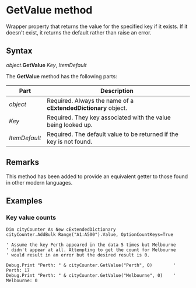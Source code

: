 # GetValue method
Wrapper property that returns the value for the specified key if it exists.
If it doesn't exist, it returns the default rather than raise an error.

## Syntax
_object_.**GetValue** _Key_, _ItemDefault_

The **GetValue** method has the following parts:

Part | Description
--------- | ----------
_object_ | Required. Always the name of a **cExtendedDictionary** object.
_Key_ | Required. They key associated with the value being looked up.
_ItemDefault_ | Required. The default value to be returned if the key is not found.

## Remarks
This method has been added to provide an equivalent getter to those found in other modern languages.

## Examples
### Key value counts

```vba
Dim cityCounter As New cExtendedDictionary
cityCounter.AddBulk Range("A1:A500").Value, OptionCountKeys=True

' Assume the key Perth appeared in the data 5 times but Melbourne
' didn't appear at all. Attempting to get the count for Melbourne
' would result in an error but the desired result is 0.

Debug.Print "Perth: " & cityCounter.GetValue("Perth", 0)        ' Perth: 17
Debug.Print "Perth: " & cityCounter.GetValue("Melbourne", 0)    ' Melbourne: 0
```